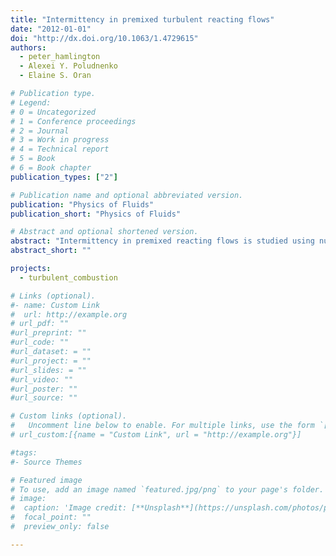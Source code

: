 ```yaml
---
title: "Intermittency in premixed turbulent reacting flows"
date: "2012-01-01"
doi: "http://dx.doi.org/10.1063/1.4729615"
authors:
  - peter_hamlington
  - Alexei Y. Poludnenko
  - Elaine S. Oran

# Publication type.
# Legend:
# 0 = Uncategorized
# 1 = Conference proceedings
# 2 = Journal
# 3 = Work in progress
# 4 = Technical report
# 5 = Book
# 6 = Book chapter
publication_types: ["2"]

# Publication name and optional abbreviated version.
publication: "Physics of Fluids"
publication_short: "Physics of Fluids"

# Abstract and optional shortened version.
abstract: "Intermittency in premixed reacting flows is studied using numerical simulations of premixed flames at a range of turbulence intensities. The flames are modeled using a simplified reaction mechanism that represents a stoichiometric H2-air mixture. Inter- mittency is associated with high probabilities of large fluctuations in flow quantities, and these fluctuations can have substantial effects on the evolution and structure of premixed flames. Intermittency is characterized here using probability density functions (pdfs) and moments of the local enstrophy, pseudo-dissipation rate (strain rate magnitude), and scalar (reactant mass fraction) dissipation rate. Simulations of homogeneous isotropic turbulence with a nonreacting passive scalar are also carried out in order to provide a baseline for analyzing the reacting flow results. In the re- acting flow simulations, conditional analyses based on local, instantaneous values of the scalar are used to study variations in the pdfs, moments, and intermittency through the flame. For low intensities, pdfs of the local enstrophy vary substan- tially through the flame, with greater intermittency near the products. Changes in the pseudo-dissipation pdfs are, however, less pronounced. As the intensity increases, both the enstrophy and pseudo-dissipation pdfs become increasingly independent of position in the flame and are similar to results from the nonreacting simulations. The scalar dissipation intermittency is largest near the reactants and increases at all flame locations with increasing turbulence intensity. For low intensities and in the reaction zone, however, scalar dissipation pdfs approximately follow a Gaussian distribution, indicative of substantially reduced intermittency. Deviations from log- normality are observed in the pdfs of all quantities, even for intensities and flame locations characterized by strong intermittency. The implications of these results for the internal structure of the flame are discussed, and we also propose a connection be- tween reacting flow intermittency and anisotropic vorticity suppression by the flame."
abstract_short: ""

projects:
  - turbulent_combustion

# Links (optional).
#- name: Custom Link
#  url: http://example.org
# url_pdf: ""
#url_preprint: ""
#url_code: ""
#url_dataset: = ""
#url_project: = ""
#url_slides: = ""
#url_video: ""
#url_poster: ""
#url_source: ""

# Custom links (optional).
#   Uncomment line below to enable. For multiple links, use the form `[{...}, {...}, {...}]`.
# url_custom:[{name = "Custom Link", url = "http://example.org"}]

#tags:
#- Source Themes

# Featured image
# To use, add an image named `featured.jpg/png` to your page's folder.
# image:
#  caption: 'Image credit: [**Unsplash**](https://unsplash.com/photos/pLCdAaMFLTE)'
#  focal_point: ""
#  preview_only: false

---
```

